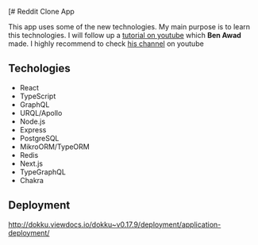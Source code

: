 [# Reddit Clone App

This app uses some of the new technologies. My main purpose is to learn this technologies. I will follow up a [tutorial on youtube](https://www.youtube.com/watch?v=I6ypD7qv3Z8&list=WL&index=2&t=1961s) which **Ben Awad** made. I highly recommend to check [his channel](https://www.youtube.com/channel/UC-8QAzbLcRglXeN_MY9blyw) on youtube

## Techologies

- React
- TypeScript
- GraphQL
- URQL/Apollo
- Node.js
- Express
- PostgreSQL
- MikroORM/TypeORM
- Redis
- Next.js
- TypeGraphQL
- Chakra

## Deployment

http://dokku.viewdocs.io/dokku~v0.17.9/deployment/application-deployment/
